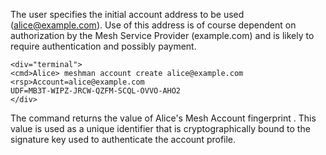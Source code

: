 The user specifies the initial account address to be used (alice@example.com). Use of this address
is of course dependent on authorization by the Mesh Service Provider (example.com)
and is likely to require authentication and possibly payment.


~~~~
<div="terminal">
<cmd>Alice> meshman account create alice@example.com
<rsp>Account=alice@example.com
UDF=MB3T-WIPZ-JRCW-QZFM-SCQL-OVVO-AHO2
</div>
~~~~

The command returns the value of Alice's Mesh Account fingerprint . 
This value is used as a unique identifier that is cryptographically bound to the signature key used
to authenticate the account profile.


